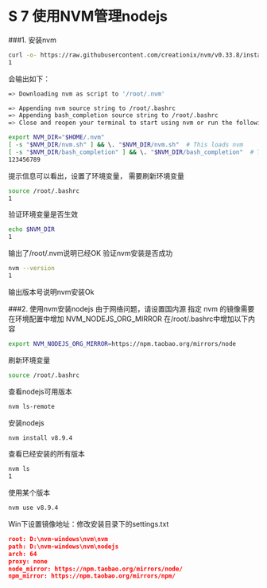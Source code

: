 # S 7 使用NVM管理nodejs

\###1. 安装nvm

```bash
curl -o- https://raw.githubusercontent.com/creationix/nvm/v0.33.8/install.sh | bash
1
```

会输出如下：

```bash
=> Downloading nvm as script to '/root/.nvm'

=> Appending nvm source string to /root/.bashrc
=> Appending bash_completion source string to /root/.bashrc
=> Close and reopen your terminal to start using nvm or run the following to use it now:

export NVM_DIR="$HOME/.nvm"
[ -s "$NVM_DIR/nvm.sh" ] && \. "$NVM_DIR/nvm.sh"  # This loads nvm
[ -s "$NVM_DIR/bash_completion" ] && \. "$NVM_DIR/bash_completion"  # This loads nvm bash_completion
123456789
```

提示信息可以看出，设置了环境变量， 需要刷新环境变量

```bash
source /root/.bashrc
1
```

验证环境变量是否生效

```bash
echo $NVM_DIR
1
```

输出了/root/.nvm说明已经OK
验证nvm安装是否成功

```bash
nvm --version
1
```

输出版本号说明nvm安装Ok

\###2. 使用nvm安装nodejs
由于网络问题，请设置国内源
指定 nvm 的镜像需要在环境配置中增加 NVM_NODEJS_ORG_MIRROR
在/root/.bashrc中增加以下内容

```bash
export NVM_NODEJS_ORG_MIRROR=https://npm.taobao.org/mirrors/node
```

刷新环境变量

```bash
source /root/.bashrc
```

查看nodejs可用版本

```bash
nvm ls-remote
```

安装nodejs

```bash
nvm install v8.9.4
```

查看已经安装的所有版本

```bash
nvm ls 
1
```

使用某个版本

```bash
nvm use v8.9.4
```

Win下设置镜像地址：修改安装目录下的settings.txt

```json
root: D:\nvm-windows\nvm\nvm
path: D:\nvm-windows\nvm\nodejs
arch: 64 
proxy: none
node_mirror: https://npm.taobao.org/mirrors/node/
npm_mirror: https://npm.taobao.org/mirrors/npm/
```